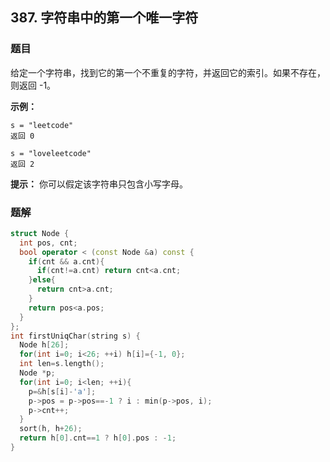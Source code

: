 ## 387. 字符串中的第一个唯一字符

### 题目

给定一个字符串，找到它的第一个不重复的字符，并返回它的索引。如果不存在，则返回 -1。

**示例：**

```
s = "leetcode"
返回 0

s = "loveleetcode"
返回 2
```

**提示：** 你可以假定该字符串只包含小写字母。

### 题解

```cpp
struct Node {
  int pos, cnt;
  bool operator < (const Node &a) const {
    if(cnt && a.cnt){
      if(cnt!=a.cnt) return cnt<a.cnt;
    }else{
      return cnt>a.cnt;
    }
    return pos<a.pos;
  }
};
int firstUniqChar(string s) {
  Node h[26];
  for(int i=0; i<26; ++i) h[i]={-1, 0};
  int len=s.length();
  Node *p;
  for(int i=0; i<len; ++i){
    p=&h[s[i]-'a'];
    p->pos = p->pos==-1 ? i : min(p->pos, i);
    p->cnt++;
  }
  sort(h, h+26);
  return h[0].cnt==1 ? h[0].pos : -1;
}
```